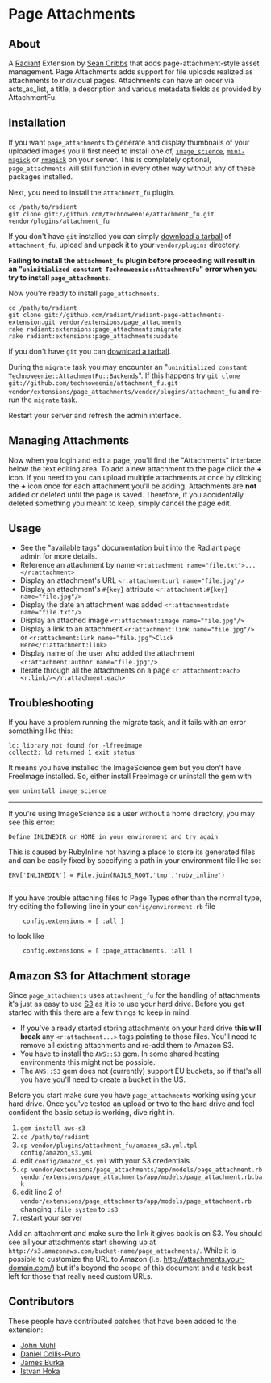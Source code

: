 Page Attachments
===

About
---

A [Radiant][rd] Extension by [Sean Cribbs][sc] that adds page-attachment-style asset management.  Page Attachments adds support for file uploads realized as attachments to individual pages.  Attachments can have an order via acts_as_list, a title, a description and various metadata fields as provided by AttachmentFu.

Installation
---

If you want `page_attachments` to generate and display thumbnails of your uploaded images you'll first need to install one of, [`image_science`][is], [`mini-magick`][mm] or [`rmagick`][rm] on your server. This is completely optional, `page_attachments` will still function in every other way without any of these packages installed.

Next, you need to install the `attachment_fu` plugin.

    cd /path/to/radiant
    git clone git://github.com/technoweenie/attachment_fu.git vendor/plugins/attachment_fu

If you don't have `git` installed you can simply [download a tarball][af] of `attachment_fu`, upload and unpack it to your `vendor/plugins` directory.

**Failing to install the `attachment_fu` plugin before proceeding will result in an "`uninitialized constant Technoweenie::AttachmentFu`" error when you try to install `page_attachments`.**

Now you're ready to install `page_attachments`.

    cd /path/to/radiant
    git clone git://github.com/radiant/radiant-page-attachments-extension.git vendor/extensions/page_attachments
    rake radiant:extensions:page_attachments:migrate
    rake radiant:extensions:page_attachments:update

If you don't have `git` you can [download a tarball][pa].

During the `migrate` task you may encounter an "`uninitialized constant Technoweenie::AttachmentFu::Backends`". If this happens try `git clone git://github.com/technoweenie/attachment_fu.git vendor/extensions/page_attachments/vendor/plugins/attachment_fu` and re-run the `migrate` task.

Restart your server and refresh the admin interface.

Managing Attachments
---

Now when you login and edit a page, you'll find the "Attachments" interface below the text editing area. To add a new attachment to the page click the **+** icon. If you need to you can upload multiple attachments at once by clicking the **+** icon once for each attachment you'll be adding. Attachments are **not** added or deleted until the page is saved. Therefore, if you accidentally deleted something you meant to keep, simply cancel the page edit.

Usage
---

* See the "available tags" documentation built into the Radiant page admin for more details.
* Reference an attachment by name `<r:attachment name="file.txt">...</r:attachment>`
* Display an attachment's URL `<r:attachment:url name="file.jpg"/>`
* Display an attachment's `#{key}` attribute `<r:attachment:#{key} name="file.jpg"/>`
* Display the date an attachment was added `<r:attachment:date name="file.txt"/>`
* Display an attached image `<r:attachment:image name="file.jpg"/>`
* Display a link to an attachment `<r:attachment:link name="file.jpg"/>` or `<r:attachment:link name="file.jpg">Click Here</r:attachment:link>`
* Display name of the user who added the attachment `<r:attachment:author name="file.jpg"/>`
* Iterate through all the attachments on a page `<r:attachment:each><r:link/></r:attachment:each>`

Troubleshooting
---

If you have a problem running the migrate task, and it fails with an error something like this:

    ld: library not found for -lfreeimage
    collect2: ld returned 1 exit status

It means you have installed the ImageScience gem but you don't have FreeImage installed. So, either install FreeImage or uninstall the gem with

    gem uninstall image_science

---

If you're using ImageScience as a user without a home directory, you may see this error:

    Define INLINEDIR or HOME in your environment and try again

This is caused by RubyInline not having a place to store its generated files and can be easily fixed by specifying a path in your environment file like so:

    ENV['INLINEDIR'] = File.join(RAILS_ROOT,'tmp','ruby_inline')

---

If you have trouble attaching files to Page Types other than the normal type, try editing the following line in your `config/environment.rb` file

		config.extensions = [ :all ]

to look like

		config.extensions = [ :page_attachments, :all ]

Amazon S3 for Attachment storage
---

Since `page_attachments` uses `attachment_fu` for the handling of attachments it's just as easy to use [S3][s3] as it is to use your hard drive. Before you get started with this there are a few things to keep in mind:

* If you've already started storing attachments on your hard drive **this will break** any `<r:attachment...>` tags pointing to those files. You'll need to remove all existing attachments and re-add them to Amazon S3.
* You have to install the `AWS::S3` gem. In some shared hosting environments this might not be possible.
* The `AWS::S3` gem does not (currently) support EU buckets, so if that's all you have you'll need to create a bucket in the US.

Before you start make sure you have `page_attachments` working using your hard drive. Once you've tested an upload or two to the hard drive and feel confident the basic setup is working, dive right in.

1. `gem install aws-s3`
2. `cd /path/to/radiant`
3. `cp vendor/plugins/attachment_fu/amazon_s3.yml.tpl config/amazon_s3.yml`
4. edit `config/amazon_s3.yml` with your S3 credentials
5. `cp vendor/extensions/page_attachments/app/models/page_attachment.rb vendor/extensions/page_attachments/app/models/page_attachment.rb.bak`
6. edit line 2 of `vendor/extensions/page_attachments/app/models/page_attachment.rb` changing `:file_system` to `:s3`
7. restart your server

Add an attachment and make sure the link it gives back is on S3. You should see all your attachments start showing up at `http://s3.amazonaws.com/bucket-name/page_attachments/`. While it is possible to customize the URL to Amazon (i.e. http://attachments.your-domain.com/) but it's beyond the scope of this document and a task best left for those that really need custom URLs.

Contributors
---

These people have contributed patches that have been added to the extension:

* [John Muhl][jm]
* [Daniel Collis-Puro][djcp]
* [James Burka][jb]
* [Istvan Hoka][ihoka]

[rd]: http://radiantcms.org/
[sc]: http://seancribbs.com/
[is]: http://seattlerb.rubyforge.org/ImageScience.html
[mm]: http://rubyforge.org/projects/mini-magick/
[rm]: http://rmagick.rubyforge.org/
[af]: http://github.com/technoweenie/attachment_fu/tarball/master
[pa]: http://github.com/radiant/radiant-page-attachments-extension/tarball/master
[s3]: http://www.amazon.com/gp/browse.html?node=16427261
[jm]: http://github.com/johnmuhl
[djcp]: http://www.kookdujour.com/
[jb]: http://github.com/jjburka
[ihoka]: http://github.com/ihoka